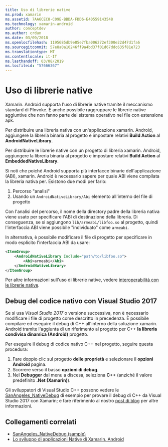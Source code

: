 ```yaml
---
title: Uso di librerie native
ms.prod: xamarin
ms.assetid: 7AA6CEC8-C09E-BBDA-FDD6-E40559143548
ms.technology: xamarin-android
author: conceptdev
ms.author: crdun
ms.date: 03/09/2018
ms.openlocfilehash: 1195685db9e85e7fba006272ef300e22d47d1fa6
ms.sourcegitcommit: 57e8a0a10246ff9a4bd37f01d67ddc635f81e723
ms.translationtype: MT
ms.contentlocale: it-IT
ms.lasthandoff: 03/08/2019
ms.locfileid: "57666367"
---
```

# <a name="using-native-libraries"></a>Uso di librerie native

Xamarin. Android supporta l'uso di librerie native tramite il meccanismo standard di PInvoke. È anche possibile raggruppare le librerie native aggiuntive che non fanno parte del sistema operativo nel file con estensione apk.

Per distribuire una libreria nativa con un'applicazione xamarin. Android, aggiungere la libreria binaria al progetto e impostare relativi **Build Action** al **AndroidNativeLibrary**.

Per distribuire le librerie native con un progetto di libreria xamarin. Android, aggiungere la libreria binaria al progetto e impostare relativi **Build Action** al **EmbeddedNativeLibrary**.

Si noti che poiché Android supporta più interfacce binarie dell'applicazione (ABI), xamarin. Android è necessario sapere per quale ABI viene compilata la libreria nativa per.
Esistono due modi per farlo:

1.  Percorso "analisi"
1.  Usando un `AndroidNativeLibrary/Abi` elemento all'interno del file di progetto


Con l'analisi del percorso, il nome della directory padre della libreria nativa viene usato per specificare l'ABI di destinazione della libreria. Di conseguenza, se si aggiungono `lib/armeabi/libfoo.so` al progetto, quindi l'interfaccia ABI viene possibile "individuato" come `armeabi`.

In alternativa, è possibile modificare il file di progetto per specificare in modo esplicito l'interfaccia ABI da usare:

```xml
<ItemGroup>
    <AndroidNativeLibrary Include="path/to/libfoo.so">
        <Abi>armeabi</Abi>
    </AndroidNativeLibrary>
</ItemGroup>
```

Per altre informazioni sull'uso di librerie native, vedere [interoperabilità con le librerie native](https://www.mono-project.com/docs/advanced/pinvoke/).

## <a name="debugging-native-code-with-visual-studio-2017"></a>Debug del codice nativo con Visual Studio 2017

Se si usa *Visual Studio 2017* o versione successiva, non è necessario modificare i file di progetto come descritto in precedenza.
È possibile compilare ed eseguire il debug di C++ all'interno della soluzione xamarin. Android tramite l'aggiunta di un riferimento al progetto per C++ **la libreria condivisa dinamica (Android)** progetto. 

Per eseguire il debug di codice nativo C++ nel progetto, seguire questa procedura:

1. Fare doppio clic sul progetto **delle proprietà** e selezionare il **opzioni Android** pagina.
2. Scorrere verso il basso **opzioni di debug**.
3. Nel **Debugger** dal menu a discesa, seleziona **C++** (anziché il valore predefinito **.Net (Xamarin)**).

Gli sviluppatori di Visual Studio C++ possono vedere le [SanAngeles_NativeDebug](https://developer.xamarin.com/samples/monodroid/SanAngeles_NDK/) di esempio per provare il debug di C++ da Visual Studio 2017 con Xamarin; e fare riferimento al nostro [post di blog](https://blog.xamarin.com/build-and-debug-c-libraries-in-xamarin-android-apps-with-visual-studio-2015/) per altre informazioni.



## <a name="related-links"></a>Collegamenti correlati

- [SanAngeles_NativeDebug (sample)](https://developer.xamarin.com/samples/monodroid/SanAngeles_NDK/)
- [Lo sviluppo di applicazioni Native di Xamarin. Android](https://blogs.msdn.microsoft.com/vcblog/2015/02/23/developing-xamarin-android-native-applications/)

